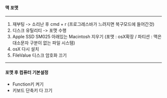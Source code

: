 #### 맥 포맷
-----------
1. 재부팅 -> 소리난 후 cmd + r
		(프로그레스바가 느려지면 복구모드에 들어간것)
2. 디스크 유틸리티 -> 포맷 수행
3. Apple SSD SM025 아래있는 Macintosh 지우기
		(포맷 : osX확장 / 파티션 : 맥은 대소문자 구분이 없는 파일 시스템)
4. osX 다시 설치	 
5. FileValue 디스크 암호화 끄기

------------
#### 포맷 후 컴퓨터 기본설정
* Function키 켜기
* 키보드 단축키 다 끄기